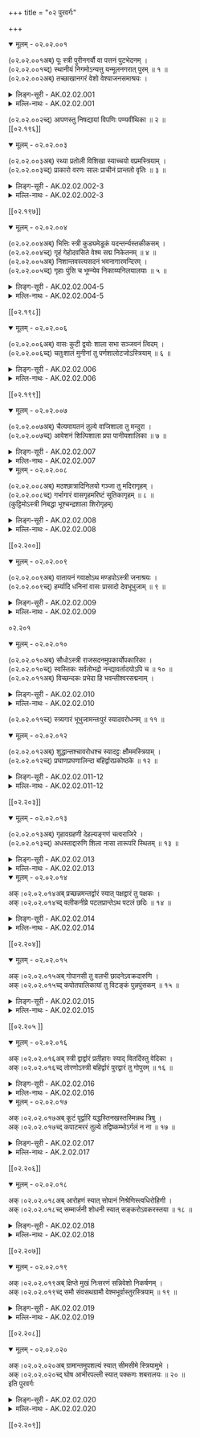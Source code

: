 +++
title = "०२ पुरवर्गः"

+++

<details open><summary>मूलम् - ०२.०२.००१</summary>

(०२.०२.००१अब्) पूः स्त्री पुरीनगर्यौ वा पत्तनं पुटभेदनम् ।  
(०२.०२.००१च्द्) स्थानीयं निगमोऽन्यत्तु यन्मूलनगरात् पुरम् ॥ १ ॥  
(०२.०२.००२अब्) तच्छाखानगरं वेशो वेश्याजनसमाश्रयः ।  
</details>

<details><summary>लिङ्ग-सूरी - AK.02.02.001</summary>

पूरिति—पूर्यते जनैरिति पूः । ʻपॄ पालनपूरणयोः' । रेफान्तस्त्रिलिङ्गः । पुरी च । क्रीडार्थं नगाःवृक्षाः पर्वता वा सन्त्यत्रेति नगरी । पुरीनगर्यौ विकल्पेन स्त्रियौ । पत्तनसाहचर्यात् नपुंसकेऽपि । पतन्ति जना अत्रेति पत्तनम् । ʻपल्लृ गतौ' । पट्टणमिति पाठे पटन्ति गच्छन्ति जना अत्रेति पट्टणम् । ʻपट गतौ' । पुटमगारं भिद्यतेऽत्रेति पुटभेदनम् । ʻभिदिर् विदारणे । पुटाः घृतघटादया जनसम्मर्दादस्मिन् भिद्यन्त इति वा । तिष्ठन्त्यस्मिन्निति स्थानीयम् । अकुतोभयत्वात् स्थानाय वासाय हितम् इति वा । ʻष्ठा गतिनिवृत्तौ' । नियतं गच्छति जनोऽत्रेति निगमः । प्रधानपुरनामानि ॥ वृक्षस्य शाखा यथा तथा प्रधाननगरस्याङ्गं शाखानगरम् । प्रधानपुरादन्यपुरनाम ॥ विशन्ति कामुका अत्रेति वेशः । ʻविश प्रवेशने । वेश्याजनस्य समाश्रयो वासस्थानम् । गणिकासमूहस्थाननाम ॥ १ ॥
</details>

<details><summary>मल्लि-नाथः - AK.02.02.001</summary>

पूः । रेफान्तः स्त्रीलिङ्गश्च । पूरीनगर्यौ वा । पाक्षिकस्त्रीलिङ्गौ । ʻपीठं क्रोडं तुम्बं च मन्दिरापुर्यौ' इत्यरुणदत्तलिङ्गानुशासनात् पक्षे नपुंसकलिङ्गौ । पट्टणं—निगमः । नगरनामानि । ʻपट्टणं पुटभेदनम् । पत्तनं च्ö इति वैजयन्तीपाठात् (पृ। १५९, श्लो। ३-४) पत्तनशब्दोऽप्यस्ति । अन्यत्तु—शाखानगरम् । मूलनगरादन्यन्नगरं यत्तच्छाखानगरं स्यात् । अनुक्तम्—ʻस्कन्धावारो राजधानी दुर्गं च कटकोऽस्त्रियाम् । राज्ञां प्रधाननगरीनामानि ॥ वेशो—समाश्रयः । वेश्याजनाश्रयो वेशः स्यात् । अनुक्तम्—ʻवेण्ठा विटजनाश्रयः' । विटजनाश्रयः वेण्ठा स्यात् ॥ १ ॥ 
</details>

(०२.०२.००२च्द्) आपणस्तु निषद्यायां विपणिः पण्यवीथिका ॥ २ ॥  
[[०२.१९६]]

<details open><summary>मूलम् - ०२.०२.००३</summary>

(०२.०२.००३अब्) रथ्या प्रतोली विशिखा स्याच्चयो वप्रमस्त्रियाम् ।  
(०२.०२.००३च्द्) प्राकारो वरणः सालः प्राचीनं प्रान्ततो वृतिः ॥ ३ ॥  
</details>

<details><summary>लिङ्ग-सूरी - AK.02.02.002-3</summary>

आपण इति—आ समन्तात् पणन्ते व्यवहरन्त्यस्मिन्निति आपणः । ʻपण व्यवहारे स्तुतौ च्ö । विपणिश्च । निषीदन्ति वणिजोऽत्रेति निषद्या । ʻषद्लृ विशरणगत्यवसादनेषु' । पण्यस्य वीथिका पण्यवीथिका । हट्टनामानि ॥ रथाय हिता रथ्या । प्रतोल्यते जनैरिति प्रतोली । ʻतुल उन्माने । मुण्डितशिरोवत् समभूमित्वाद् विशिखा । विशीयन्ते प्रकाश्यन्त इति वा । ʻशीङ् स्वप्ने । विपूर्वकत्वात् प्रकाशार्थकत्वम् । रथहितमार्गनामानि ॥ चीयते पाषाणादिभिरिति चयः । ʻचिञ् चयने । उप्यते प्राकारोऽत्रेति वप्रः । ʻडुवप् बीजसन्ताने । प्राकारधारभूतमृदादेर्नामनी ॥ प्रकर्षेण क्रियत इति प्राकारः । ʻडुकृञ् करणे । वृणोति सम्यगिति वरणः । व्रियते वेष्ट्यतेऽनेनेति वा । ʻवृञ् वरणे । स्यति पर्यन्तं करोतीति सालः । ʻषोऽन्तकर्मणि । स्यति गमनमिति वा । प्राकारनामानि ॥ प्रागास इति प्राचीनम् । प्राक् चीयत इति वा । ʻचिञ् चयने । प्राचीरमिति वा पाठः । प्राक् ईर्यत इति प्राचीरम् । ʻईर क्षेपे । ग्रामवृतिनामनी ॥ २-३ ॥
</details>

<details><summary>मल्लि-नाथः - AK.02.02.002-3</summary>

आपणस्तु निषद्यायाम् । आपणनामनी । ʻअङ्गडि । विपणिः—वीथिका । आपणवीथिनामनी । रथ्या—विशिखा । वीथिनामानि । अनुक्तम्—ʻउपरथ्या तु दर्शिनी । ग्रामस्य पुरतो गवाद्यागमनगमनाभ्यां कृतमार्गनामनी । भाषया ʻपशुवुल ॥ । अन्दुरु' ॥ स्याच्चयो—अस्त्रियाम् । प्राकाराधारार्थं मृच्छिलाभ्यां बद्धसेतुनामनी । भाषया ʻआडुवलि । ʻवप्रः स्याद् धूलिकुट्टिमम् इति धनञ्जयः ॥ प्राकारो—सालः । प्राकारनामानि । ʻकोट्ö । देहलीदीपन्यायाद् वप्रमपि । ʻवप्रं सालं प्राकारमाहुरररं कवाटं च्ö इति हलायुधः (अ। मा। २। १३३) ॥ अनुक्तम्—ʻकपिशीर्षं तु सालाग्रम् । सालाग्रनाम । भाषया ʻकोटिकोम्म्ö ॥ प्राचीनं—वृतिः । सालावृतिनाम ॥ अनुक्तम्—ʻआवेष्टको वृतिर्वाटि । कण्टकशाखावरणनामानि । ʻमुंलकञ्चे ॥ २-३ ॥ 
</details>

[[०२.१९७]]

<details open><summary>मूलम् - ०२.०२.००४</summary>

(०२.०२.००४अब्) भित्तिः स्त्री कुड्यमेडूकं यदन्तर्न्यस्तकीकसम् ।  
(०२.०२.००४च्द्) गृहं गेहोदवसिते वेश्म सद्म निकेतनम् ॥ ४ ॥  
(०२.०२.००५अब्) निशान्तवस्त्यसदनं भवनागारमन्दिरम् ।  
(०२.०२.००५च्द्) गृहाः पुंसि च भूम्न्येव निकाय्यनिलयालयाः ॥ ५ ॥  
</details>

<details><summary>लिङ्ग-सूरी - AK.02.02.004-5</summary>

भित्तिरिति—भिद्यत इति भित्तिः । स्त्रियाम् । ʻभिदिर् विदारणे । कुड्यां साधु कुड्यम् । कुड्यत इति वा । ʻकुडि सङ्घाते । मृन्मयावरणनामनी ॥ इल्यते क्षिप्यतेऽस्थि अन्तरिति एडूकम् । ʻइल स्वप्नक्षेपणयोः' । सास्थिभित्तिनाम ॥ गृह्णाति सर्वमिति गृहम् । ʻगृह उपादाने । गाह्यत इति गेहम्। ʻगाहू विलोडने । वल्कलादिना उद् ऊर्ध्वमवसीयत इत्युदवसितम् । उदवसीयते वध्यते वंशादिभिरिति वा । ʻपिञ् बन्धने । विशन्त्यस्मिन्निति वेश्म । ʻविश प्रवेशने । सीदन्ति तिष्ठन्त्यत्रेति सद्म । ʻपद्लृ विशरणगत्यवसादनेषु' । निकेतयन्ति निवसन्त्यस्मिन्निति निकेतनम् । ʻकित निवासे । निकेत्यते स्थीयतेऽस्मिन्निति वा । नितरां शाम्यति दुःखमत्रेति निशान्तम् । ʻशमु उपशमे । अवश्यं निशायामम्यते गम्यत इति वा । ʻअम गत्यादिषु' । वस्तुं साधु वस्त्यम् । ʻवस निवासे । अवस्त्यमिति पाठे अवस्त्यायते सङ्घीभवतीत्यवस्त्यम् । ʻस्त्यै शब्दसङ्घातयोः' । सीदन्त्यत्र सदनम् । ʻषद्लृ विशरणादौ' । भवन्ति बाला अत्रेति भवनम् । ʻभू सत्तायाम्ö । अगा वृक्षा ईर्यन्ते नीयन्ते स्वनिर्माण इत्यगारम् । ʻईर प्रेरणे । अगान् वृक्षान् स्तम्भभूतानियर्तीति वा । ʻऋ गतौ' । मन्दन्ते मोदन्तेऽत्रेति मन्दिरम् । ʻमदि स्तुतिमोदमदस्वप्नकान्तिगतिषु' । मन्द्यन्ते सुप्यन्तेऽत्रेति वा । गृहशब्दः पुंसि भूम्न्येव । गृह्णन्ति प्रविष्टानिति गृहाः । ʻग्रह उपादाने । चात् क्लीबमपि । गृहाणि । निचीयते द्रव्यमत्रेति निकाय्यः । ʻचिञ् चयने । निलीयन्ते आलीयन्ते जना अत्रेति निलयः । आलयश्च । ʻलीङ् श्लेषणे । गृहनामानि ॥ ४-५ ॥
</details>

<details><summary>मल्लि-नाथः - AK.02.02.004-5</summary>

भित्तिः—कुड्यम् । कुड्यनामनी ॥ एडूकं—कीकसम् । अन्तर्गतास्थिकुड्यनाम । ʻमेत्तिनकोड्ö । एडुकमित्यप्यस्ति । ʻएडुकमन्तर्गतास्थिकुड्यं स्यान् इति रत्नकोशः ॥ गृहं—उदवसितम् । गेहोदवसितशब्दयोर्गृहशब्देन सामानाधिकरण्यं लिङ्गान्तरसम्भावनार्थम् । ʻन नोदवसितं न स्त्री गेहं पुम्भूम्नि वा गृहम् इति वैजयन्ती (पृ। १६०, श्लो। १९) । वेश्म—सदनम् । वस्तमित्यत्रान्तःस्थादिपाठे ʻवस्तं वस्त्यं निकेतनम् इति वैजयन्ती (पृ। १६०, श्लो। १७) । पवर्गादिपाठे ʻसम्पद्गुणातिशयपस्त्य रुचं तवेति इति धर्मशर्माभ्युदयपद्मचित्रम् (१९। ९९) । भवनागारमन्दिरम्—आलयाः । गृहनामानि ॥ ४-५ ॥ 
</details> 

[[०२.१९८]]

<details open><summary>मूलम् - ०२.०२.००६</summary>

(०२.०२.००६अब्) वासः कुटी द्वयोः शाला सभा सञ्जवनं त्विदम् ।  
(०२.०२.००६च्द्) चतुःशालं मुनीनां तु पर्णशालोटजोऽस्त्रियाम् ॥ ६ ॥  
</details>

<details><summary>लिङ्ग-सूरी - AK.02.02.006</summary>

वास इति—वसन्त्यस्मिन्निति वासः। ʻवस निवासे । कुटति कुटिलीभवतीति कुटी । ʻकुट कौटिल्ये । कुट्यन्ते पशवो बध्यन्तेऽस्मिन्निति वा । कुटी द्वयोः । शलन्त्यस्यामिति शाला । ʻशल गतौ' । शाल्यते वा । ʻशालृ श्लाघायाम् । सह भान्त्यस्यामिति सभा । ʻभा दीप्तौ' । सभागृहनामानि ॥ सञ्जवन्ते सङ्गच्छन्ते चतस्रः शाला अत्रेति सञ्जवनम् । संवहनमिति पाठे संवहन्ति मिलन्त्यत्रेति । गत्यर्थो धातुरत्र । चतस्रः शालाः समाहृता अत्रेति चतुःशालम् । चतुःशालगृहनामनी ॥ पर्णैः कृता शाला पर्णशाला । उटैस्तृणपर्णैर्जायत इति उटजः । ʻजनी प्रादुर्भावे । मुनिसदननामनी ॥ ६ ॥
</details>

<details><summary>मल्लि-नाथः - AK.02.02.006</summary>

वासः—सभा । गृहनामानि । अनुक्तम्—ʻनिवासावसथावासा वास्त्वस्त्री निर्वृतं कुलम् । एतानि षट् च । सञ्जवनं—चतुःशालम् । चतुःशालगृहनामनी । ʻतोड्डिल्लु' ॥ मुनीनां—अस्त्रियाम् । आश्रमनामनी । ʻआश्रमे तु पर्णशालोटजमस्त्रियाम् । इति वैजयन्ती (पृ। १६१, श्लो। २६) ॥ ६ ॥ 
</details>

[[०२.१९९]]

<details open><summary>मूलम् - ०२.०२.००७</summary>

(०२.०२.००७अब्) चैत्यमायतनं तुल्ये वाजिशाला तु मन्दुरा ।  
(०२.०२.००७च्द्) आवेशनं शिल्पिशाला प्रपा पानीयशालिका ॥ ७ ॥  
</details>

<details><summary>लिङ्ग-सूरी - AK.02.02.007</summary>

चैत्यमिति—मृदादिना चीयत इति चैत्यम् । ʻचिञ् चयने । आयतन्तेऽस्मिन्नित्यायतनम् । ʻयती प्रयत्ने । मुन्यालयनामनी ॥ वाजिनां शाला वाजिशाला । मन्दन्तेऽत्राश्वा इति मन्दुरा । ʻमदि स्तुत्यादौ' । वाजिशालानाम ॥ आविशन्त्यत्र कर्मकारा इत्यावेशनम् । शिल्पिनां शाला । शिल्पिशालानाम ॥ प्रपिबन्त्युदकमस्यामिति प्रपा । ʻपा पाने । पानीयस्य जलस्य शाला । पानीयशालानाम ॥ ७ ॥
</details>

<details><summary>मल्लि-नाथः - AK.02.02.007</summary>

चैत्यम्—तुल्ये । देवसदननामनी । तुल्ये इत्यनेनार्थान्तरेऽपि तुल्यत्वम् ।

ʻचैत्यं देवकुले बुद्धविम्वेऽप्युद्देशपादपे ।

देवसद्मन्यायतनं सद्ममात्रेऽपि तद्विदुः ॥

इति । वाजिशाला—मन्दुरा । हयशालायां मन्दुरा स्यात् । अनुक्तम्—ʻचतुरं हस्तिनां शाला' । गजालयश्चतुरं स्यात् । ʻशाला सन्धानिनी गवाम् । गवां शाला सन्धानिनी स्यात् । आवेशनं शिल्पिशाला । कुलालपाकपुटी च कारोरव्यासवश्च पल्याणकारकचकिश्च नापितखरकुटिष्च चित्रकारजालिनी च पाटसालिकतन्तुवायगर्तिकादिकं च सर्वमावेशनं स्यात् ॥ प्रपा पानीयशालिका । पानीयशालानाम ॥ अनुक्तम्—ʻसत्रशाला शुभस्थली । सत्रशालानामनी ॥ ७ ॥ 
</details>

<details open><summary>मूलम् - ०२.०२.००८</summary>

(०२.०२.००८अब्) मठश्छात्रादिनिलयो गञ्जा तु मदिरागृहम् ।  
(०२.०२.००८च्द्) गर्भागारं वासगृहमरिष्टं सूतिकागृहम् ॥ ८ ॥  
(कुट्टिमोऽस्त्री निबद्धा भूश्चन्द्रशाला शिरोगृहम्)

</details>

<details><summary>लिङ्ग-सूरी - AK.02.02.008</summary>

मठ इति—मठन्त्यत्रेति मठः । ʻमठ मदनिवासयोः' । शिष्यापत्यादिनिवासनाम ॥ गञ्जन्ति शब्दायन्ते मत्ता अस्यामिति गञ्जा । ʻगजि शब्दे । मदिराया मद्यस्य सन्धानगृहं मदिरागृहम् । सुरागृहनामनी ॥ गर्भेऽन्तः अगारम् गर्भागारम् । वासाय गृहं वासगृहम् । गृहान्तर्गृहनामनी । कृतरक्षत्वाद् ग्रहैर्न रिष्यत इत्यरिष्टम् । ʻरिष हिंसायाम् । सूतिकाया अभिनवसूतिकाया गृहम् । सूतिकागृहनामनी ॥ ८ ॥
</details>

<details><summary>मल्लि-नाथः - AK.02.02.008</summary>

मठः—निलयः । अन्तेवास्याश्रयो मठः स्यात् ॥ गञ्जा—मदिरागृहम् । सुरादिविक्रेतृगृहं गञ्जा स्यात् । स गञ्जाशब्दः पुंलिङ्गश्चेत् भाण्डागारनामापि स्यात् । ʻभाण्डागारे पुमान् गञ्जः स्त्री तु खन्यां सुरागृहे इति वैजयन्ती (पृ। २३२, श्लो। २६) ॥ गर्भागारम् । कोष्ठगृहनाम । ʻगर्भागारोऽपवरकः' इति वैजयन्ती (पृ। १६३, श्लो। ५१) । वासगृहम् । सज्जिकागृहनाम । ʻउशन्ति शयनस्थानं वासागारं विशारदाः' इति हलायुधः (अ। मा। २। १४०) । अरिष्टं सूतिकागृहम् । प्रसूतिगृहनाम ॥ ८ ॥ 
</details>

[[०२.२००]]

<details open><summary>मूलम् - ०२.०२.००९</summary>

(०२.०२.००९अब्) वातायनं गवाक्षोऽथ मण्डपोऽस्त्री जनाश्रयः ।  
(०२.०२.००९च्द्) हर्म्यादि धनिनां वासः प्रासादो देवभूभुजाम् ॥ ९ ॥  
</details>

<details><summary>लिङ्ग-सूरी - AK.02.02.009</summary>

वातायनमिति—वातस्यायनं वातायनम् । गौश्चक्षुरक्ष्यत इति गवाक्षः । ʻअक्षू व्याप्तौ' । गोचक्षुरिव वर्तुलाकारत्वाद्वा । जालकनामनी ॥ मण्ड्यते जनैरिति मण्डपः । ʻमडि भूषायाम् । जनानामाश्रयः जनाश्रयः । सर्वजनाश्रयशालानाम ॥ मनो हरतीति हर्म्यम् । ʻहृञ् हरणे । धनिकगृहनाम ॥ प्रसीदन्त्यस्मिन्निति प्रासादः । ʻषद्लृ विशरणगत्यवसादनेषु' । प्रमुदिताः सीदन्त्यस्मिन्निति वा । देवनृपगृहनाम ॥ ९ ॥
</details>

<details><summary>मल्लि-नाथः - AK.02.02.009</summary>

वातायनं—स्यात् । जालकनामनी । ʻदीर्घाश्रं कर्णगच्छिद्रं तद्गवाक्षमिति स्मृतम् इति मयमतप्रयोगान्नपुंसकम् । ʻविलोलनेत्रभ्रमरैर्गवाक्षाः सहस्रपत्रावरणा इवासन् इति रघुवंशप्रयोगात् (७। ११; कु। सं। ७। ६२) पुंलिङ्गः । गवाक्षनामानि ॥ अनुक्तम्—ʻकुट्टिमोऽस्त्री निबद्धा भूः' । पाषाणादिनिबद्धभूमिनाम ॥ ʻचन्द्रशाला शिरोगृहम् । गृहोपरि गृहनामनी । मण्टपोऽसत्री जनाश्रयः । मण्टपनामनी ॥ हर्म्यादि—वासः । धनिकानां निवासः हर्म्यादिसञ्ज्ञकः स्यात् । आदिशब्दः पर्यायवचनः । ʻहर्म्यं च मालिका' । प्रासादो देवभूभुजाम । देवनृपवासः प्रासादसञ्ज्ञः स्यात् ॥ ९ ॥ 
</details>

०२.२०१

<details open><summary>मूलम् - ०२.०२.०१०</summary>

(०२.०२.०१०अब्) सौधोऽस्त्री राजसदनमुपकार्योपकारिका ।  
(०२.०२.०१०च्द्) स्वस्तिकः सर्वतोभद्रो नन्द्यावर्तादयोऽपि च ॥ १० ॥  
(०२.०२.०११अब्) विच्छन्दकः प्रभेदा हि भवन्तीश्वरसद्मनाम् ।  
</details>

<details><summary>लिङ्ग-सूरी - AK.02.02.010</summary>

सौध इति—सुधायोगात् सौधः । राज्ञां सदनं राजसदनम् । राजभवननाम ॥ उप समीपे क्रियत इत्युपकार्या । प्रयाणे उपकरोतीति उपकारिका । पटकृतराजवेश्मनामनी ॥ स्वस्ति शुभं कायतीति स्वस्तिकः । ʻकै शब्दे । सर्वतो भद्रमस्येति सर्वतोभद्रः । नन्दिमानन्दम् आवर्तयतीति नन्द्यावर्तः । आदिग्रहणाद् रुचकवर्धमानादि गृह्यते । विशिष्टः छन्दोऽत्र विच्छन्दकः । एते ईश्वरसद्मनां विच्छन्दकप्रभेदाः रचनाविशेषा भवन्ति । रचनाविशेषयुक्तनृपगृहाणां नामानि ॥ १० ॥
</details>

<details><summary>मल्लि-नाथः - AK.02.02.010</summary>

सौधो—राजसदनम् । राजगृहनामनी ॥ उपकार्योपकारिका । पटादिकृतराजगृहस्थाननामनी । ʻगृहस्थानं मतं राज्ञामुपकार्योपकारिका' इति हलायुधः (आ। मा। ?। १३५) ॥ स्वस्तिकः—सद्मनाम् । स्वस्तिकसर्वतोभद्रनन्द्यावर्तरुचकवर्धमाना राजगृहरचनाविशेषाः । तत्स्वरूपं तु—

ʻअपरान्तगतोऽलिन्दः प्रागन्तगतौ तदुत्थितौ चान्यौ ।

तदवधिवधृतश्चान्यः प्राग्द्वारं स्वस्तिकं शुभदम् ॥

अप्रतिषिद्धालिन्दं समन्तगे वास्तु सर्वतोभद्रम् ।

नृपविबुधसमूहानां कार्यं द्वारैश्चतुर्भिरपि ॥

नन्द्यावर्तमलिन्दैः शालाकुड्यात् प्रदक्षिणान्त्यगतैः ।

द्वारं पश्चिममस्मिन् विहाय शेषाणि कार्याणि ॥

प्राक्पश्चिमावलिन्दावन्त्यगतौ तदवधि स्थितौ शेषौ ।

रुचकं द्वारं न शुभदमुत्तरतोऽन्यानि शस्तानि ॥

द्वारालिन्दोऽन्त्यगतः प्रदक्षिणोऽन्यस्ततश्चान्यः

रुद्धश्च वर्धमानो द्वारं तु न दक्षिणं कार्यम् ॥

इति ॥ १० ॥ 
</details>

(०२.०२.०११च्द्) स्त्र्यगारं भूभुजामन्तःपुरं स्यादवरोधनम् ॥ ११ ॥  
<details open><summary>मूलम् - ०२.०२.०१२</summary>

(०२.०२.०१२अब्) शुद्धान्तश्चावरोधश्च स्यादट्टः क्षौममस्त्रियाम् ।  
(०२.०२.०१२च्द्) प्रघाणप्रघणालिन्दा बहिर्द्वारप्रकोष्ठके ॥ १२ ॥  
</details>

<details><summary>लिङ्ग-सूरी - AK.02.02.011-12</summary>

स्त्र्यगारमिति—स्त्रीणामगारं स्त्र्यगारम् । अन्तः पूर्यत इत्यन्तःपुरम् । ʻपॄ पालनपूरणयोः' । अन्तरभ्यन्तरे पुरं गृहमिति वा । अवरुध्यन्ते राज्ञः स्त्रियोऽत्रेत्यवरोधनम् । ʻरुधिर् आवरणे । अवरोधश्च । शुद्धाः सुरक्षिता अन्तिकाः समीपवर्तिनोऽत्रेति शुद्धान्तः । राजस्त्रीणामगारनामानि ॥ अट्टन्ते हिंसन्ति योधा अत्र स्थित्वेत्यट्टः । ʻअट्ट अतिक्रमणहिंसनयोः' । योधा अत्र क्षुवन्तीति क्षोमम् । ʻटुक्षु शब्दे । प्राकारग्रस्थितरणगृहनामनी ॥ प्रहन्यते घटादिरनेनेति प्रघाणः । प्रघणश्च । ʻहन हिंसागत्योः' । अल्यते भूष्यत इत्यलिन्दः । आलिन्द इति वा पदच्छेदः । ʻअल भूषणपर्याप्तिशक्तिवारणेषु' । बहिर्द्वाराल्पगृहनामनी ॥ ११-१२ ॥
</details>

<details><summary>मल्लि-नाथः - AK.02.02.011-12</summary>

स्त्र्यगारं—अवरोधश्च । राजस्त्रीगृहनामानि । तात्स्थ्यात् तद्व्यपदेश इति राजस्त्रीनामान्यपि ।

ʻकलत्रवन्तमात्मानमवरोधे महत्यपि ।

तया मेने मनस्विन्या लक्ष्म्या च वसुधाधिपः' ॥

इति रघुवंशे (१। ३२) । स्यादट्टः—अस्त्रियाम् । अट्टनामनी । ʻअट्टुग्ö ॥ ʻकोद्रङ्गस्तु तमङ्गः स्यात् । तमङ्गनामनी । भाषया ʻतमगम् ॥ प्रघाण—प्रकोष्ठके । द्वारपार्श्वाल्पगृहनामानि ॥ अलिन्द इति ह्रस्वादिः । आलिन्द इति दीर्घादिश्च भवति । ह्रस्वादेरुदाहरणम् ʻप्रघाणः प्रघणोऽलिन्दः' इति रत्नकोशः । दीर्घादेः—ʻगृहैकदेश आलिन्दः प्रघाणः प्रघणस्तथा' इत्यमरमाला ॥ अनुक्तम्—ʻसंवेशिनी मुखे शाला' । मुखशालानाम । भाषया ʻमोगसाल्ö ॥ ११-१२ ॥ 
</details>

[[०२.२०३]]

<details open><summary>मूलम् - ०२.०२.०१३</summary>

(०२.०२.०१३अब्) गृहावग्रहणी देहल्यङ्गणं चत्वराजिरे ।  
(०२.०२.०१३च्द्) अधस्ताद्दारुणि शिला नासा तारूपरि स्थितम् ॥ १३ ॥  
</details>

<details><summary>लिङ्ग-सूरी - AK.02.02.013</summary>

गृहावग्रहणीति—गृहं गृहद्वारशाखा अवगृह्यतेऽनयेति गृहावग्रहणी । ʻग्रह उपादाने । दिह्यते पङ्कादिनेति देहली । ʻदिह उपचये । द्वारमूले तिर्यक्स्थितपूज्यदारुनामनी ॥ अङ्गन्त्यत्रेत्यङ्गणम् । अङ्गनं वा । ʻअगि गतौ' । चतन्ते याचका अत्र स्थित्वेति चत्वरम् । ʻचते याचने । अजन्ति क्षिपन्ति धान्यादिकमत्रेति अजिरम् । ʻअज गतिक्षेपणयोः' । गृहस्य पुरःप्रदेशनामानि ॥ अक्षतैः शाल्यत इति शिला । ʻशालृ श्लाघायाम् । देहल्यधःस्थितपूज्यह्रस्वदारुनाम ॥ गृहस्य नासिकेव तिष्ठतीति नासा । द्वारोपरि तिर्यक्स्थितपूज्यदारुनाम ॥ १३ ॥
</details>

<details><summary>मल्लि-नाथः - AK.02.02.013</summary>

गृहावग्रहणी देहलिः । द्वारमूले तिर्यक्प्रसारितपूज्यदारुनामनी । ʻकडप्ö ॥ अनुक्तम्—ʻउत्तराङ्गं तु तत्तिर्यग्द्वारस्योपरि दारु यत् । द्वारोपरि तिर्यक्प्रसारितदारु उत्तराङ्गं स्यात् ॥ अङ्गणं—अजिरे । प्राङ्गणभूनामानि । अङ्गत्यस्मिन्नित्यङ्गणम् । पृषोदरादित्वाण्णत्वमिति सुभूतिटीका । अङ्गनमिति च कतिचन कथयन्ति ॥ अधस्तात्—स्थितम् । सन्धिकर्मोचितकाष्ठयोरधस्तनकाष्ठं शिला स्यात् । उपरितनकाष्ठं नासा स्यात् ॥ १३ ॥ 
</details>

<details open><summary>मूलम् - ०२.०२.०१४</summary>

अक्।०२.०२.०१४अब् प्रच्छन्नमन्तर्द्वारं स्यात् पक्षद्वारं तु पक्षकः ।  
अक्।०२.०२.०१४च्द् वलीकनीव्रे पटलप्रान्तेऽथ पटलं छदिः ॥ १४ ॥  
</details>

<details><summary>लिङ्ग-सूरी - AK.02.02.014</summary>

प्रच्छन्नमिति—प्रच्छाद्यत इति प्रच्छन्नम् । ʻछद अपवारणे । अन्तः स्थितं द्वारम् अन्तर्द्वारम् । गृहान्तर्गतद्वारनामनी ॥ पक्षे पार्श्वे क्रियत इति पक्षकः । पार्श्वकृतद्वारनामनी ॥ वलति संवृणोति भित्तेः बहिःप्रदेशमिति वलीकम् । ʻवल संवरणे । कुड्यादेर्नितरां बहिर्व्रियत इति नीव्रम् । ʻवृञ् वरणे । जलं बहिर्नीयत इति वा । ʻणीञ् प्रापणे । पटलस्य प्रान्तः पटलप्रान्तः । छदिषः प्रान्तनामानि ॥ पटं पटकार्यं लातीति पटलम् । ʻला दाने । छाद्यतेऽनेनेति छदिः । ʻछद अपवारणे । सान्तोऽयं नपुंसकलिङ्गः । छदिषो नामनी ॥ आन्ध्रभाषायां ʻकप्पु' ॥ १४ ॥
</details>

<details><summary>मल्लि-नाथः - AK.02.02.014</summary>

प्रच्छन्नम्—स्यात् । अन्तर्द्वारनाम । भाषया ʻलोनि वाकिलि । पक्षद्वारं—पक्षकः । पक्षद्वारनाम । नपुंसकोऽप्यस्ति । ʻपक्षकं तु पक्षद्वारं शडक्किका' इति वैजयन्ती (पृ। १६२, श्लो। ४२) । वलीक—प्रान्ते । पटलप्रान्तनामानि ॥ ʻचारुनीव्रो वलिकः पटलप्रान्त इत्यपि इति पुंस्काण्डे गोपालितः । अथ पटलं छदिः । अपवारणनामनी । आन्ध्रभाषायां ʻकप्पु' । पटलशब्दसाहचर्याच्छदिःशब्दो नपुंसकः ॥ १४ ॥ 
</details>

[[०२.२०४]]

<details open><summary>मूलम् - ०२.०२.०१५</summary>

अक्।०२.०२.०१५अब् गोपानसी तु वलभी छादनेऽवक्रदारुणि ।  
अक्।०२.०२.०१५च्द् कपोतपालिकायां तु विटङ्कं पुन्नपुंसकम् ॥ १५ ॥  
</details>

<details><summary>लिङ्ग-सूरी - AK.02.02.015</summary>

गोपानसीति—गोपायतीति गोपानसी । ʻगुपू रक्षणे । वलतीति वलभी । ʻवल संवरणे । पटलोपस्थितस्यावक्रस्य दारुणो नामनी । वक्रदारुणीति वा पदच्छेदः । तदा पटलप्रान्ते शिखेव स्थितस्य वक्रदारुणो नामनी ॥ कोपतान् पालयतीति कपोतपालिका । ʻपाल रक्षणे । विशिष्य टङ्क्यतेऽत्रेति विटङ्कम् ʻटकि बन्धने । पुन्नपुंसके । वक्रदार्वधः पक्षिविश्रमाय क्षिप्तस्य दारुणो नामनी ॥ १५ ॥
</details>

<details><summary>मल्लि-नाथः - AK.02.02.015</summary>

गोपानसी—वक्रदारुणि । वलभिच्छादनवक्रदारु गोपानसी स्यात् । ʻगोप्पुलु' । कपोतपालीकायां—पुन्नपुंसकम् । कपोतादिपक्षिणामावासार्थं निर्मितकाष्ठविशेषनाम ॥ १५ ॥ 
</details>

[[०२.२०५ ]]

<details open><summary>मूलम् - ०२.०२.०१६</summary>

अक्।०२.०२.०१६अब् स्त्री द्वार्द्वारं प्रतीहारः स्याद् वितर्दिस्तु वेदिका ।  
अक्।०२.०२.०१६च्द् तोरणोऽस्त्री बहिर्द्वारं पुरद्वारं तु गोपुरम् ॥ १६ ॥  
</details>

<details><summary>लिङ्ग-सूरी - AK.02.02.016</summary>

स्त्रीति—द्वार्यते जनोऽत्रेति द्वाः । रेफान्तस्त्रीलिङ्गः । द्वारं च । ʻद्व संवरणे । प्रतिह्रियते नूतनो जनोऽत्रेति प्रतीहारः । ʻहृञ् हरणे । गृहद्वारनामानि ॥ विगता तर्दिः श्रमोऽत्रेति वितर्दिः । ʻतर्द हिंसायाम् । श्रमं वितर्दयतीति वा । पथिकैर्विद्यते लभ्यत इति वेदिका । ʻविद्लृ लाभे । विदन्त्यस्यामिति वा । ʻविद ज्ञाने । वेदिकानामनी ॥ मङ्गलार्थं बन्धून् त्वरयतीति तोरणम् । ʻतुर त्वरणे । द्वाराद्वहिः वहिर्द्वारम् । द्वाराद्बहिर्वन्दनमालाबन्धनाय रचितस्तम्भद्वयनाम । गोप्यते पौरैरिति गोपुरम् । ʻगुपू रक्षणे । पुरद्वारनाम ॥ १६ ॥
</details>

<details><summary>मल्लि-नाथः - AK.02.02.016</summary>

स्त्री —प्रतीहारः । द्वारनामानि ॥ स्यात्—वेदिका । वेदिकानामनी ॥ तोरणो—बहिर्द्वारम् । बाह्यद्वारं तोरणं स्यात् । ʻतलवाकिलि । तदग्रे मङ्गलार्थमाबद्धस्रग्विशेषोऽपि तोरणं स्यात् । ʻबुधैर्वन्दनमाला तु तोरणं परिकीर्तितम् इति हलायुधः (अ। मा। २। १४६) । पुरद्वारं—गोपुरम् । नगरद्वारं गोपुरं स्यात् । ʻऊरुवाकिलि ॥ १६ ॥ 
</details>

<details open><summary>मूलम् - ०२.०२.०१७</summary>

अक्।०२.०२.०१७अब् कूटं पूर्द्वारि यद्धस्तिनखस्तस्मिन्नथ त्रिषु ।  
अक्।०२.०२.०१७च्द् कपाटमररं तुल्ये तद्विष्कम्भोऽर्गलं न ना ॥ १७ ॥  
</details>

<details><summary>लिङ्ग-सूरी - AK.02.02.017</summary>

कूटमिति—हस्तिनो नखमिव तिष्टतीति हस्तिनखः । पूर्द्वारमृत्कूटनाम ॥ के शिरः पाटयतीति कपाटम् । कं वातं वटति वेष्टयतीति कवाटं वा । ʻपट भेदने ʻवट वेष्टने । इयर्ति यातायातप्रकारेणेति अररम् । ʻऋ गतौ' । द्वारपिधाननामनी ॥ तत् कपाटं विष्कभ्नातीति विष्कम्भः । ʻस्कम्भु रोधनस्तम्भनयोः' । अरेण कर्षणेन गलतीत्यर्गलम् । ʻगल अदने स्रवणे च्ö । कवाटानुद्धाटनाय निर्मितदारुयन्त्रनामनी ॥ १७ ॥
</details>

<details><summary>मल्लि-नाथः - AK.2.02.017</summary>

कूटं—तस्मिन् । पुरद्वारेऽक्रमनिम्नमृत्कूटो हस्तिनखः स्यात् । ʻशनैरनीयन्त रयात् पतन्तो रथाः क्षितिं हस्तिनखादखेदैः' इति माघः (शिशु। ३। ६८) । ʻवङ्कदारम् । कवाटम्—तुल्ये । द्वारपिधाननामनी ॥ त्रिलिङ्गः कवाटः । कवाटः, कवाटी, कवाटम् । पवर्गमध्य इति रभसकोशकारेणाभ्यधायि । कपाटः कपाटीति । अररं नपुंसकमेव । ʻअथ त्रयी कपाटोऽपि कवाटोऽप्यररं न पुम् इति वैजयन्ती (पृ। १६२, श्लो। ४६) । अररीत्यपचयविवक्षायां स्त्री । पुंलिङ्गोऽररिशब्दोऽप्यस्ति ।

ʻअप्यन्वेष्टं रतिगृहगुहां गन्धवाहेन कार्ये

प्रेर्यन्तेऽमी परमररयो हर्म्यवातायनानाम् ।

इति चन्द्रकाव्यम् । अनुक्तम्—ʻघर्घरो द्वितलादीनामधोद्वारकवाटिका' । द्वितलत्रितलादिगृहद्वारकवाटिका घर्घरः स्यात् । तद्विष्कम्भो—न ना । कवाटधारकलोहदण्डादिकमर्गलं स्यात् । ʻद्वारयन्त्रं तु तालकम् इत्यल्पार्गलपर्यायश्च पृथक् । ʻतलुपुघडिय्ö । ʻवितण्डस्त्वर्गला त्रयी इत्ययस्तालकपर्यायोऽपि पृथक् । ʻबीगेमु' ॥ १७ ॥ 
</details>

[[०२.२०६]]

<details open><summary>मूलम् - ०२.०२.०१८</summary>

अक्।०२.०२.०१८अब् आरोहणं स्यात् सोपानं निश्रेणिस्त्वधिरोहिणी ।  
अक्।०२.०२.०१८च्द् सम्मार्जनी शोधनी स्यात् सङ्करोऽवकरस्तया ॥ १८ ॥  
</details>

<details><summary>लिङ्ग-सूरी - AK.02.02.018</summary>

आरोहणमिति—आरोहन्त्यनेनेत्यारोहणम् । ʻरुह बीजजन्मनि प्रादुर्भावे च्ö । सह उपानमन्त्यत्रेति सोपानम् । ʻणम प्रह्णत्वे शब्दे । सोपाननामनी ॥ निश्रयन्ति ऊर्ध्वतलमनयेति निश्रेणिः । ʻश्रिञ् सेवायाम् । अधिरोहत्यनयेति अधिरोहिणी । दारुनिर्मितसोपाननामनी ॥ सम्माष्ट्र्यनयेति सम्मार्जनीं । ʻमृजूष शुद्धौ' । शोधयत्यनयेति शोधनी । ʻशुध शौचे । अङ्गणादौ रजःसमूहनिराकरणसाधननामनी ॥ तृणादिना सह कीर्यत इति सङ्करः । अवकरश्च । ʻकॄ विक्षेपे । तया सम्मार्जन्या एकत्र क्षिप्तरजोनामनी ॥ १८ ॥
</details>

<details><summary>मल्लि-नाथः - AK.02.02.018</summary>

आरोहणं—सोपानम् । सोपाननामनी ॥ निश्रेणिः—अधिरोहिणी । अट्टाद्यरोहणार्थं वंशादिनिर्मितयन्त्रनामनी । ʻनिच्चेन्ö ॥ सम्मार्जनी—स्यात् । गृहाद् रजस्तृणाद्यपनयनाय निर्मितकामञ्जकादिसन्दोरनामनी । ʻपारक्ö । सङ्करो—क्षिप्ते । सम्मार्जन्यपनीततृणराशिनामनी । ʻकनवुकुप्प्ö । ʻसम्मार्जनी वर्धनी तन्मलेऽवकरसङ्करौ' इति वैजयन्तीपाठात् (पृ। २६३, श्लो। ५२) सङ्करशब्दोऽबन्तः । ʻसङ्कारोऽग्निचटत्कारे सम्मार्जन्यवमार्जिते इति विश्वप्रकाशिकापाठात् (पृ। १३९, श्लो। १७९) सङ्कारो घञन्तः । अनुक्तम्—गोमुखं तूपवेशनम् । गृहाद्युपलेपननामनी । ʻयिल्लुललुकुट्ö ॥ १८ ॥ 
</details>

[[०२.२०७]]

<details open><summary>मूलम् - ०२.०२.०१९</summary>

अक्।०२.०२.०१९अब् क्षिप्ते मुखं निःसरणं सन्निवेशो निकर्षणम् ।  
अक्।०२.०२.०१९च्द् समौ संवसथग्रामौ वेश्मभूर्वास्तुरस्त्रियाम् ॥ १९ ॥  
</details>

<details><summary>लिङ्ग-सूरी - AK.02.02.019</summary>

क्षिप्त इति—गृहस्य मुखप्रायत्वात् मुखम् । गृहान्निःसरन्त्यनेनेति निःसरणम् । ʻसृ गतौ' । गृहादिपुरोदेशनामनी ॥ समन्तात् निविशन्तेऽत्र सन्निवेशः । ʻविश प्रवेशने । निवृत्तं कर्षणमत्रेति निकर्षणम् । ʻकृष विलेखने । पुरादेर्बहिर्विहरणभूनामनी ॥ सम्यग् वसन्त्यत्रेति संवसथः । ʻवस निवासे । ग्रस्यते भुज्यत इति ग्रामः । ʻग्रसु अदने । पुरादन्यकतिपयगृहसमूहनामनी ॥ वसन्त्यत्र गृहिण इति वास्तुः । वेश्मनो भूर्वेश्मभूः । वेश्मस्थानभूनामनी ॥ १९ ॥
</details>

<details><summary>मल्लि-नाथः - AK.02.02.019</summary>

मुखं निःसरणम् । गेहादिपुरोभागनामनी ॥ सन्निवेशो निकर्षणम् । गृहाद्यपरभागनामनी । ʻइण्ट्टुबेनक्ö । समौ—ग्रामौ । ग्रामनामनी । तत्र परिवसथादिशब्दा अपि सन्ति । ʻग्राम पर्युपसन्निभ्यः प्रतेश्च वसथः परः' इति वैजयन्ती (पृ। १५९, श्लो। २) ॥ वेश्मभूः—अस्त्रियाम् । गृहभूमिर्वास्तु स्यात् । वेश्मशब्द उपलक्षणम् । ʻग्रामादिभूमिर्वास्त्वस्त्री इति वैजयन्ती (पृ। १५९, श्लो। १०) ॥ १९ ॥ 
</details>

[[०२.२०८]]

<details open><summary>मूलम् - ०२.०२.०२०</summary>

अक्।०२.०२.०२०अब् ग्रामान्तमुपशल्यं स्यात् सीमसीमे स्त्रियामुभे ।  
अक्।०२.०२.०२०च्द् घोष आभीरपल्ली स्यात् पक्कणः शबरालयः ॥ २० ॥  
इति पुरवर्गः

</details>

<details><summary>लिङ्ग-सूरी - AK.02.02.020</summary>

ग्रामान्तमिति—ग्रामस्यान्तं ग्रामान्तम् । उपगतः शल्यः कीलको यत्र चिह्नार्थं प्रक्षेपात् उपशल्यम् । ʻशल चलनसंवरणयोः' । ग्रामसमीपप्रदेशनामनी ॥ सीयते बध्यत इति सीमा । नान्तः । सीमा आकारान्तस्त्रीलिङ्गश्च । ʻषिञ् बन्धने । ग्रामान्तनामनी ॥ घोषन्ति गावोऽत्रेति घोषः । ʻघुषिर् अविशब्दने । आभीराणां गोपानां पल्ली ग्रामः आभीरपल्ली । गोपालग्रामनामनी ॥ पच्यते कदन्नमत्र पक्कणः । ʻडुपचष् पाके । शबन्ति भ्रमन्तीति शबराः । ʻशब भ्रमणे । तेषामालयः शबरालयः । शबरालयनामनी ॥ २० ॥ 

इति श्रीलिङ्गयसूरिविरचितायाममरकोशपदविवृतौ पुरवर्गः
</details>

<details><summary>मल्लि-नाथः - AK.02.02.020</summary>

ग्रामान्तम्—स्यात् । ग्रामान्तनाम ॥ अनुक्तम्—ʻप्रान्तरं ग्रामयोर्मध्यम् । ग्रामद्वयमध्यं प्रान्तरं स्यात् ॥ सीमसीमे—उभे । सीमनामनी । ʻद्व्यच्कमसिसुसन्नन्तम् (३। ५। २४) इति विशेषविधिरबाधितः । ʻसीमभिः सस्यसम्पन्नैः' इति । ʻमर्यादावधि राघाटः' । एतानि त्रीणि च ॥ घोषः—स्यात् । वल्लवपल्लीनाम । पक्कणः शबरालयः । किरातालयः पक्कणः स्यात् ॥ २०॥

इति श्रीवत्सनृसिंहसूरिसुतमल्लिनाथसूरिविरचितेऽमरपदपारिजाते पुरवर्गः 
</details>

[[०२.२०९]]
